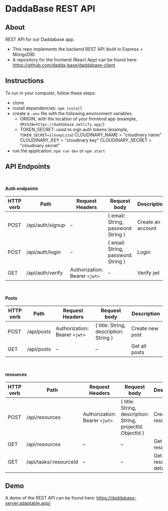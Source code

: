 # DaddaBase REST API


## About

REST API for our Daddabase app.

- This repo implements the backend REST API (built in Express + MongoDB).
- A repository for the frontend (React App) can be found here: https://github.com/dadda-base/daddabase-client



## Instructions

To run in your computer, follow these steps:
- clone 
- install dependencies: `npm install`
- create a `.env` file with the following environment variables
  - ORIGIN, with the location of your frontend app (example, `ORIGIN=https://daddabase.netlify.app/`)
  - TOKEN_SECRET: used to sign auth tokens (example, `TOKEN_SECRET=ilovepizza`)
  CLOUDINARY_NAME = "cloudinary name"
  CLOUDINARY_KEY = "cloudinary key"
  CLOUDINARY_SECRET = "cloudinary secret"
- run the application: `npm run dev` or `npm start`


## API Endpoints

<br/>

**Auth endpoints**

| HTTP verb   | Path | Request Headers | Request body  | Description |
| ------------- | ------------- | ------------- |------------- | ------------- |
| POST  | /api/auth/signup  | –  | { email: String, password: String }  | Create an account  |
| POST  | /api/auth/login  | –  | { email: String, password: String }  | Login  |
| GET  | /api/auth/verify  | Authorization: Bearer `<jwt>`  | –  | Verify jwt  |


<br/>

**Posts**

| HTTP verb   | Path | Request Headers | Request body  | Description |
| ------------- | ------------- | ------------- |------------- | ------------- |
| POST  | /api/posts  | Authorization: Bearer `<jwt>`  | { title: String, description: String }  | Create new post  |
| GET  | /api/posts  | –  | –  | Get all posts  |



<br/>

**resources**

| HTTP verb   | Path | Request Headers | Request body  | Description |
| ------------- | ------------- | ------------- |------------- | ------------- |
| POST  | /api/resources  | Authorization: Bearer `<jwt>`  | { title: String, description: String, projectId: ObjectId }  | Create new resource  |
| GET  | /api/resources  | –  | –  | Get all resources  |
| GET  | /api/tasks/:resourceId  | –  | – | Get resource details.  |


## Demo

A demo of the REST API can be found here: https://daddabase-server.adaptable.app/
